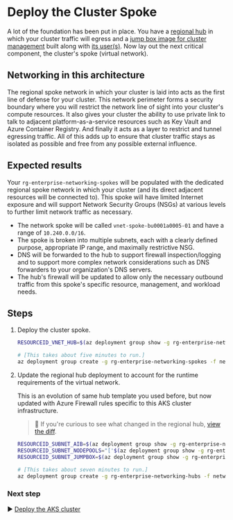 # Deploy the Cluster Spoke

A lot of the foundation has been put in place. You have a [regional hub](./05-networking-hub.md) in which your cluster traffic will egress and a [jump box image for cluster management](./06-aks-jumpboximage.md) built along with [its user(s)](./07-aks-jumpbox-users.md). Now lay out the next critical component, the cluster's spoke (virtual network).

## Networking in this architecture

The regional spoke network in which your cluster is laid into acts as the first line of defense for your cluster. This network perimeter forms a security boundary where you will restrict the network line of sight into your cluster's compute resources. It also gives your cluster the ability to use private link to talk to adjacent platform-as-a-service resources such as Key Vault and Azure Container Registry. And finally it acts as a layer to restrict and tunnel egressing traffic. All of this adds up to ensure that cluster traffic stays as isolated as possible and free from any possible external influence.

## Expected results

Your `rg-enterprise-networking-spokes` will be populated with the dedicated regional spoke network in which your cluster (and its direct adjacent resources will be connected to). This spoke will have limited Internet exposure and will support Network Security Groups (NSGs) at various levels to further limit network traffic as necessary.

* The network spoke will be called `vnet-spoke-bu0001a0005-01` and have a range of `10.240.0.0/16`.
* The spoke is broken into multiple subnets, each with a clearly defined purpose, appropriate IP range, and maximally restrictive NSG.
* DNS will be forwarded to the hub to support firewall inspection/logging and to support more complex network considerations such as DNS forwarders to your organization's DNS servers.
* The hub's firewall will be updated to allow only the necessary outbound traffic from this spoke's specific resource, management, and workload needs.

## Steps

1. Deploy the cluster spoke.

   ```bash
   RESOURCEID_VNET_HUB=$(az deployment group show -g rg-enterprise-networking-hubs -n hub-region.v0 --query properties.outputs.hubVnetId.value -o tsv)

   # [This takes about five minutes to run.]
   az deployment group create -g rg-enterprise-networking-spokes -f networking/spoke-BU0001A0005-01.json -p location=eastus2 hubVnetResourceId="${RESOURCEID_VNET_HUB}"
   ```

1. Update the regional hub deployment to account for the runtime requirements of the virtual network.

   This is an evolution of same hub template you used before, but now updated with Azure Firewall rules specific to this AKS cluster infrastructure.

   > :eyes: If you're curious to see what changed in the regional hub, [view the diff](https://diffviewer.azureedge.net/?l=https://raw.githubusercontent.com/mspnp/aks-baseline-regulated/main/networking/hub-region.v1.json&r=https://raw.githubusercontent.com/mspnp/aks-baseline-regulated/main/networking/hub-region.v2.json).

   ```bash
   RESOURCEID_SUBNET_AIB=$(az deployment group show -g rg-enterprise-networking-spokes -n spoke-BU0001A0005-00 --query properties.outputs.imageBuilderSubnetResourceId.value -o tsv)
   RESOURCEID_SUBNET_NODEPOOLS="['$(az deployment group show -g rg-enterprise-networking-spokes -n spoke-BU0001A0005-01 --query "properties.outputs.nodepoolSubnetResourceIds.value | join ('\',\'',@)" -o tsv)']"
   RESOURCEID_SUBNET_JUMPBOX=$(az deployment group show -g rg-enterprise-networking-spokes -n spoke-BU0001A0005-01 --query properties.outputs.jumpboxSubnetResourceId.value -o tsv)

   # [This takes about seven minutes to run.]
   az deployment group create -g rg-enterprise-networking-hubs -f networking/hub-region.v2.json -p location=eastus2 aksImageBuilderSubnetResourceId="${RESOURCEID_SUBNET_AIB}" nodepoolSubnetResourceIds="${RESOURCEID_SUBNET_NODEPOOLS}" aksJumpboxSubnetResourceId="${RESOURCEID_SUBNET_JUMPBOX}"
   ```

### Next step

:arrow_forward: [Deploy the AKS cluster](./09-aks-cluster.md)
